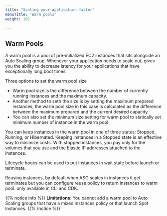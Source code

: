 ```yaml
---
title: "Scaling your application faster"
menuTitle: "Warm pools"
weight: 182

---
```


## Warm Pools

A warm pool is a pool of pre-initialized EC2 instances that sits alongside an Auto Scaling group. Whenever your application needs to scale out, gives you the ability to decrease latency for your applications that have exceptionally long boot times.

Three options to set the warm pool size

- Warm pool size is the difference between the number of currently running instances and the maximum capacity.
- Another method to seth the size is by setting the maximum prepared instances, the warm pool size in this case is calculated as  the difference between the maximum prepared and the current desired capacity.
- You can also set the minimum size setting for warm pool to statically set minimum number of instance in the warm pool


You can keep instances in the warm pool in one of three states: Stopped, Running, or Hibernated.
Keeping instances in a Stopped state is an effective way to minimize costs. With stopped instances,
you pay only for the volumes that you use and the Elastic IP addresses attached to the instances.

Lifecycle hooks can be used to put instances in wait state before launch or terminate.

Reusing instances, by default when ASG scales in instances it get terminates but you can configure reuse policy to return instances to warm pool. only available in CLI and CDK.


{{% notice info %}}
**Limitations**:
You cannot add a warm pool to Auto Scaling groups that have a mixed instances policy or that launch Spot Instances.
{{% /notice %}}
